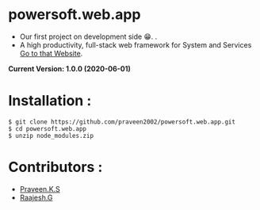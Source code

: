# powersoft.web.app

- Our first project on development side 😁. .
- A high productivity, full-stack web framework for System and Services [Go to that Website](https://powersoft.services).

**Current Version: 1.0.0 (2020-06-01)**

# Installation :

```
$ git clone https://github.com/praveen2002/powersoft.web.app.git
$ cd powersoft.web.app
$ unzip node_modules.zip
```
 
# Contributors :

- [Praveen.K.S](https://github.com/praveen2002)
- [Raajesh.G](https://github.com/Raajesh-G)




